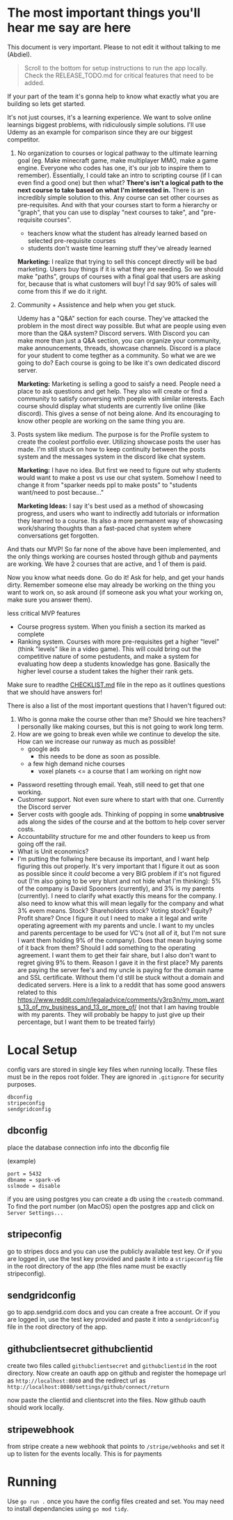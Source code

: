 # The most important things you'll hear me say are here
This document is very important. Please to not edit it without talking to me (Abdiel).

> Scroll to the bottom for setup instructions to run the app locally.
> Check the RELEASE_TODO.md for critical features that need to be added.

If your part of the team it's gonna help to know what exactly what you are building so lets get started. 

It's not just courses, it's a learning experience. We want to solve online learnings biggest problems, with ridiculously simple solutions. I'll use Udemy as an example for comparison since they are our biggest competitor.

1. 
    No organization to courses or logical pathway to the ultimate learning goal (eg. Make minecraft game, make multiplayer MMO, make a game engine. Everyone who codes has one, it's our job to inspire them to remember). Essentially, I could take an intro to scripting course (if I can even find a good one) but then what? **There's isn't a logical path to the next course to take based on what I'm interested in.** There is an incredibly simple solution to this. Any course can set other courses as pre-requisites. And with that your courses start to form a hierarchy or "graph", that you can use to display "next courses to take", and "pre-requisite courses". 

    - teachers know what the student has already learned based on selected pre-requisite courses
    - students don't waste time learning stuff they've already learned

    **Marketing:**
    I realize that trying to sell this concept directly will be bad marketing. Users buy things if it is what they are needing. So we should make "paths", groups of courses with a final goal that users are asking for, because that is what customers will buy! I'd say 90% of sales will come from this if we do it right.

2. 
    Community + Assistence and help when you get stuck. 
    
    Udemy has a "Q&A" section for each course. They've attacked the problem in the most direct way possible. But what are people using even more than the Q&A system? Discord servers. With Discord you can make more than just a Q&A section, you can organize your community, make announcements, threads, showcase channels. Discord is a place for your student to come tegther as a community. So what we are we going to do? Each course is going to be like it's own dedicated discord server.

    **Marketing:**
    Marketing is selling a good to saisfy a need. People need a place to ask questions and get help. They also will create or find a community to satisfy conversing with poeple with similar interests.
    Each course should display what students are currently live online (like discord). This gives a sense of not being alone. And its encouraging to know other people are working on the same thing you are.
3. 
    Posts system like medium. The purpose is for the Profile system to create the coolest portfolio ever. Utilizing showcase posts the user has made. I'm still stuck on how to keep continuity between the posts system and the messages system in the discord like chat system.

    **Marketing:**
    I have no idea. But first we need to figure out why students would want to make a post vs use our chat system. Somehow I need to change it from "sparker needs ppl to make posts" to "students want/need to post because..." 

    **Marketing Ideas:**
    I say it's best used as a method of showcasing progress, and users who want to indirectly add tutorials or information they learned to a course. Its also a more permanent way of showcasing work/sharing thoughts than a fast-paced chat system where conversations get forgotten.

And thats our MVP! So far none of the above have been implemented, and the only things working are courses hosted through github and payments are working. We have 2 courses that are active, and 1 of them is paid.

Now you know what needs done. Go do it! Ask for help, and get your hands dirty. Remember someone else may already be working on the thing you want to work on, so ask around (if someone ask you what your working on, make sure you answer them). 

less critical MVP features
- Course progress system. When you finish a section its marked as complete
- Ranking system. Courses with more pre-requisites get a higher "level" (think "levels" like in a video game). This will could bring out the competitive nature of some pestudents, and make a system for evaluating how deep a students knowledge has gone. Basically the higher level course a student takes the higher their rank gets.

Make sure to readthe [CHECKLIST.md](/CHECKLIST.md) file in the repo as it outlines questions that we should have answers for!

There is also a list of the most important questions that I haven't figured out:
1. Who is gonna make the course other than me? Should we hire teachers? I personally like making courses, but this is not going to work long term.
2. How are we going to break even while we continue to develop the site. How can we increase our runway as much as possible!
    - google ads
        - this needs to be done as soon as possible.
    - a few high demand niche courses
        - voxel planets <= a course that I am working on right now
- Password resetting through email. Yeah, still need to get that one working.
- Customer support. Not even sure where to start with that one. Currently the Discord server
- Server costs with google ads. Thinking of popping in some **unabtrusive** ads along the sides of the course and at the bottom to help cover server costs.
- Accountability structure for me and other founders to keep us from going off the rail.
- What is Unit economics?
- I'm putting the follwing here because its important, and I want help figuring this out properly. It's very important that I figure it out as soon as possible since it *could* become a very BIG problem if it's not figured out (I'm also going to be very blunt and not hide what I'm thinking): 5% of the company is David Spooners (currently), and 3% is my parents (currently). I need to clarify what exactly this means for the company. I also need to know what this will mean legally for the company and what 3% evem means. Stock? Shareholders stock? Voting stock? Equity? Profit share? Once I figure it out I need to make a it legal and write  operating agreement with my parents and uncle. I want to my uncles and parents percentage to be used for VC's (not all of it, but I'm not sure I want them holding 9% of the company). Does that mean buying some of it back from them? Should I add something to the operating agreement. I want them to get their fair share, but I also don't want to regret giving 9% to them. Reason I gave it in the first place? My parents are paying the server fee's and my uncle is paying for the domain name and SSL certificate. Without them I'd still be stuck without a domain and dedicated servers. Here is a link to a reddit that has some good answers related to this https://www.reddit.com/r/legaladvice/comments/y3rp3n/my_mom_wants_13_of_my_business_and_13_or_more_of/ (not that I am having trouble with my parents. They will probably be happy to just give up their percentage, but I want them to be treated fairly)

# Local Setup
config vars are stored in single key files when running locally. These files must be in the repos root folder. They are ignored in `.gitignore` for security purposes.

```
dbconfig
stripeconfig
sendgridconfig
```

## dbconfig
place the database connection info into the dbconfig file

(example)
```
port = 5432
dbname = spark-v6
sslmode = disable
```

if you are using postgres you can create a db using the `createdb` command. To find the port number (on MacOS) open the postgres app and click on `Server Settings...`

## stripeconfig
go to stripes docs and you can use the publicly available test key. Or if you are logged in, use the test key provided and paste it into a `stripeconfig` file in the root directory of the app (the files name must be exactly stripeconfig).

## sendgridconfig
go to app.sendgrid.com docs and you can create a free account. Or if you are logged in, use the test key provided and paste it into a `sendgridconfig` file in the root directory of the app.

## githubclientsecret githubclientid
create two files called `githubclientsecret` and `githubclientid` in the root directory. Now create an oauth app on github and register the homepage url as `http://localhost:8080` and the redirect url as `http://localhost:8080/settings/github/connect/return`

now paste the clientid and clientscret into the files. Now github oauth should work locally.

## stripewebhook
from stripe create a new webhook that points to `/stripe/webhooks` and set it up to listen for the events locally. This is for payments

# Running
Use `go run .` once you have the config files created and set.
You may need to install dependancies using `go mod tidy`.